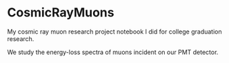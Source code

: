 # CosmicRayMuons
My cosmic ray muon research project notebook I did for college graduation research.

We study the energy-loss spectra of muons incident on our PMT detector.
